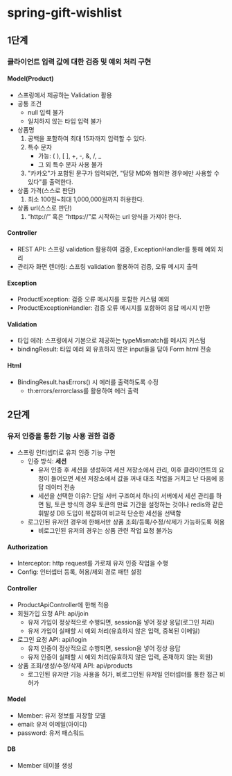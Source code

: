 # spring-gift-wishlist

## 1단계
### 클라이언트 입력 값에 대한 검증 및 예외 처리 구현
#### Model(Product)
- 스프링에서 제공하는 Validation 활용
- 공통 조건
  - null 입력 불가
  - 일치하지 않는 타입 입력 불가
- 상품명
    1. 공백을 포함하여 최대 15자까지 입력할 수 있다.
    2. 특수 문자
       - 가능: ( ), [ ], +, -, &, /, _
       - 그 외 특수 문자 사용 불가
    3. "카카오"가 포함된 문구가 입력되면, "담당 MD와 협의한 경우에만 사용할 수 있다"를 출력한다.
- 상품 가격(스스로 판단)
  1. 최소 100원~최대 1,000,000원까지 허용한다.
- 상품 url(스스로 판단)
  1. “http://” 혹은 “https://”로 시작하는 url 양식을 가져야 한다.

#### Controller
- REST API: 스프링 validation 활용하여 검증, ExceptionHandler를 통해 예외 처리
- 관리자 화면 렌더링: 스프링 validation 활용하여 검증, 오류 메시지 출력

#### Exception
- ProductException: 검증 오류 메시지를 포함한 커스텀 예외
- ProductExceptionHandler: 검증 오류 메시지를 포함하여 응답 메시지 반환

#### Validation
- 타입 에러: 스프링에서 기본으로 제공하는 typeMismatch를 메시지 커스텀
- bindingResult: 타입 에러 외 유효하지 않은 input들을 담아 Form html 전송

#### Html
- BindingResult.hasErrors() 시 에러를 출력하도록 수정
  - th:errors/errorclass를 활용하여 에러 출력

    
## 2단계
### 유저 인증을 통한 기능 사용 권한 검증
- 스프링 인터셉터로 유저 인증 기능 구현
    - 인증 방식: **세션**
        - 유저 인증 후 세션을 생성하여 세션 저장소에서 관리, 이후 클라이언트의 요청이 들어오면 세션 저장소에서 값을 꺼내 대조 작업을 거치고 난 다음에 응답 데이터 전송
        - 세션을 선택한 이유?: 단일 서버 구조여서 하나의 서버에서 세션 관리를 하면 됨, 토큰 방식의 경우 토큰의 만료 기간을 설정하는 것이나 redis와 같은 휘발성 DB 도입이 복잡하여 비교적 단순한 세션을 선택함
    - 로그인된 유저인 경우에 한해서만 상품 조회/등록/수정/삭제가 가능하도록 허용
        - 비로그인된 유저의 경우는 상품 관련 작업 요청 불가능

#### Authorization
- Interceptor: http request를 가로채 유저 인증 작업을 수행
- Config: 인터셉터 등록, 허용/제외 경로 패턴 설정

#### Controller
- ProductApiController에 한해 적용
- 회원가입 요청 API: api/join
  - 유저 가입이 정상적으로 수행되면, session을 넣어 정상 응답(로그인 처리)
  - 유저 가입이 실패할 시 예외 처리(유효하지 않은 입력, 중복된 이메일)
- 로그인 요청 API: api/login
    - 유저 인증이 정상적으로 수행되면, session을 넣어 정상 응답
    - 유저 인증이 실패할 시 예외 처리(유효하지 않은 입력, 존재하지 않는 회원)
- 상품 조회/생성/수정/삭제 API: api/products
    - 로그인된 유저만 기능 사용을 허가, 비로그인된 유저일 인터셉터를 통한 접근 비허가
  
#### Model
- Member: 유저 정보를 저장할 모델
- email: 유저 이메일(아이디)
- password: 유저 패스워드

#### DB
- Member 테이블 생성